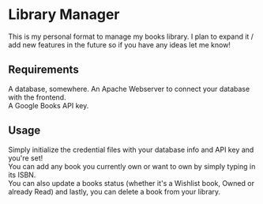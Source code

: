 # Library Manager

This is my personal format to manage my books library. I plan to expand it / add new features in the future so if you have any ideas let me know!

## Requirements

A database, somewhere.
An Apache Webserver to connect your database with the frontend.  
A Google Books API key.

## Usage

Simply initialize the credential files with your database info and API key and you're set!  
You can add any book you currently own or want to own by simply typing in its ISBN.  
You can also update a books status (whether it's a Wishlist book, Owned or already Read) and lastly, you can delete a book from your library.
